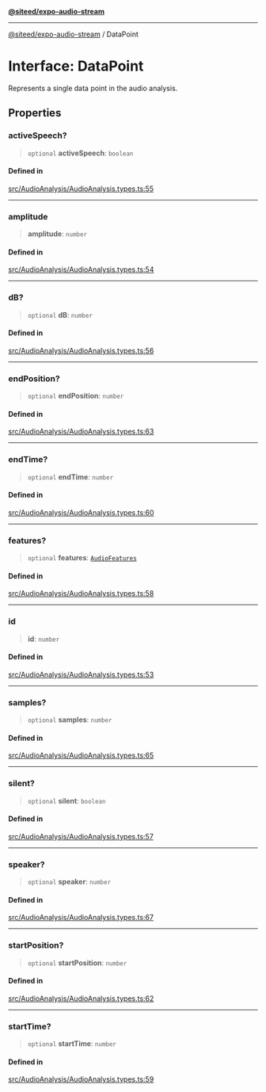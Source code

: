 [**@siteed/expo-audio-stream**](../README.md)

***

[@siteed/expo-audio-stream](../README.md) / DataPoint

# Interface: DataPoint

Represents a single data point in the audio analysis.

## Properties

### activeSpeech?

> `optional` **activeSpeech**: `boolean`

#### Defined in

[src/AudioAnalysis/AudioAnalysis.types.ts:55](https://github.com/deeeed/expo-audio-stream/blob/f94c6016ba4ce968cafbf68644199405f5991d7f/packages/expo-audio-stream/src/AudioAnalysis/AudioAnalysis.types.ts#L55)

***

### amplitude

> **amplitude**: `number`

#### Defined in

[src/AudioAnalysis/AudioAnalysis.types.ts:54](https://github.com/deeeed/expo-audio-stream/blob/f94c6016ba4ce968cafbf68644199405f5991d7f/packages/expo-audio-stream/src/AudioAnalysis/AudioAnalysis.types.ts#L54)

***

### dB?

> `optional` **dB**: `number`

#### Defined in

[src/AudioAnalysis/AudioAnalysis.types.ts:56](https://github.com/deeeed/expo-audio-stream/blob/f94c6016ba4ce968cafbf68644199405f5991d7f/packages/expo-audio-stream/src/AudioAnalysis/AudioAnalysis.types.ts#L56)

***

### endPosition?

> `optional` **endPosition**: `number`

#### Defined in

[src/AudioAnalysis/AudioAnalysis.types.ts:63](https://github.com/deeeed/expo-audio-stream/blob/f94c6016ba4ce968cafbf68644199405f5991d7f/packages/expo-audio-stream/src/AudioAnalysis/AudioAnalysis.types.ts#L63)

***

### endTime?

> `optional` **endTime**: `number`

#### Defined in

[src/AudioAnalysis/AudioAnalysis.types.ts:60](https://github.com/deeeed/expo-audio-stream/blob/f94c6016ba4ce968cafbf68644199405f5991d7f/packages/expo-audio-stream/src/AudioAnalysis/AudioAnalysis.types.ts#L60)

***

### features?

> `optional` **features**: [`AudioFeatures`](AudioFeatures.md)

#### Defined in

[src/AudioAnalysis/AudioAnalysis.types.ts:58](https://github.com/deeeed/expo-audio-stream/blob/f94c6016ba4ce968cafbf68644199405f5991d7f/packages/expo-audio-stream/src/AudioAnalysis/AudioAnalysis.types.ts#L58)

***

### id

> **id**: `number`

#### Defined in

[src/AudioAnalysis/AudioAnalysis.types.ts:53](https://github.com/deeeed/expo-audio-stream/blob/f94c6016ba4ce968cafbf68644199405f5991d7f/packages/expo-audio-stream/src/AudioAnalysis/AudioAnalysis.types.ts#L53)

***

### samples?

> `optional` **samples**: `number`

#### Defined in

[src/AudioAnalysis/AudioAnalysis.types.ts:65](https://github.com/deeeed/expo-audio-stream/blob/f94c6016ba4ce968cafbf68644199405f5991d7f/packages/expo-audio-stream/src/AudioAnalysis/AudioAnalysis.types.ts#L65)

***

### silent?

> `optional` **silent**: `boolean`

#### Defined in

[src/AudioAnalysis/AudioAnalysis.types.ts:57](https://github.com/deeeed/expo-audio-stream/blob/f94c6016ba4ce968cafbf68644199405f5991d7f/packages/expo-audio-stream/src/AudioAnalysis/AudioAnalysis.types.ts#L57)

***

### speaker?

> `optional` **speaker**: `number`

#### Defined in

[src/AudioAnalysis/AudioAnalysis.types.ts:67](https://github.com/deeeed/expo-audio-stream/blob/f94c6016ba4ce968cafbf68644199405f5991d7f/packages/expo-audio-stream/src/AudioAnalysis/AudioAnalysis.types.ts#L67)

***

### startPosition?

> `optional` **startPosition**: `number`

#### Defined in

[src/AudioAnalysis/AudioAnalysis.types.ts:62](https://github.com/deeeed/expo-audio-stream/blob/f94c6016ba4ce968cafbf68644199405f5991d7f/packages/expo-audio-stream/src/AudioAnalysis/AudioAnalysis.types.ts#L62)

***

### startTime?

> `optional` **startTime**: `number`

#### Defined in

[src/AudioAnalysis/AudioAnalysis.types.ts:59](https://github.com/deeeed/expo-audio-stream/blob/f94c6016ba4ce968cafbf68644199405f5991d7f/packages/expo-audio-stream/src/AudioAnalysis/AudioAnalysis.types.ts#L59)
